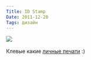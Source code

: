 ```yaml
---
Title: ID Stamp
Date: 2011-12-20
Tags: дизайн
---
```


<div class="text"><img src="http://dl.dropbox.com/u/140528/site/custom-stamp.png" /><br /><br />
Клевые какие <a href="http://mikeyburton.com/#2113211/Computer-Arts-Projects">личные печати</a> :)</div>